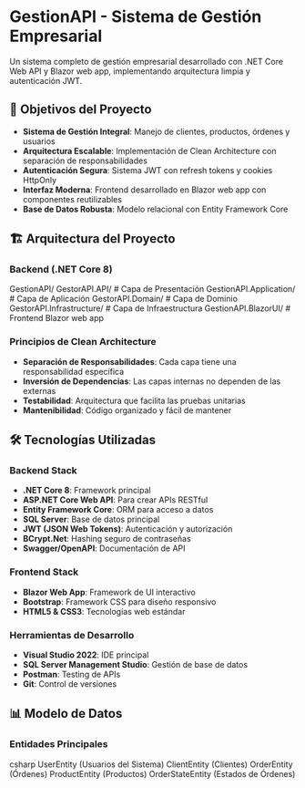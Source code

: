 # GestionAPI - Sistema de Gestión Empresarial

Un sistema completo de gestión empresarial desarrollado con .NET Core Web API y Blazor web app, implementando arquitectura limpia y autenticación JWT.

## 🎯 Objetivos del Proyecto

- **Sistema de Gestión Integral**: Manejo de clientes, productos, órdenes y usuarios
- **Arquitectura Escalable**: Implementación de Clean Architecture con separación de responsabilidades
- **Autenticación Segura**: Sistema JWT con refresh tokens y cookies HttpOnly
- **Interfaz Moderna**: Frontend desarrollado en Blazor web app con componentes reutilizables
- **Base de Datos Robusta**: Modelo relacional con Entity Framework Core

## 🏗️ Arquitectura del Proyecto

### Backend (.NET Core 8)

GestionAPI/
GestorAPI.API/              # Capa de Presentación 
GestionAPI.Application/     # Capa de Aplicación 
GestorAPI.Domain/          # Capa de Dominio 
GestorAPI.Infrastructure/  # Capa de Infraestructura 
GestionAPI.BlazorUI/       # Frontend Blazor web app

### Principios de Clean Architecture

- **Separación de Responsabilidades**: Cada capa tiene una responsabilidad específica
- **Inversión de Dependencias**: Las capas internas no dependen de las externas
- **Testabilidad**: Arquitectura que facilita las pruebas unitarias
- **Mantenibilidad**: Código organizado y fácil de mantener

## 🛠️ Tecnologías Utilizadas

### Backend Stack
- **.NET Core 8**: Framework principal
- **ASP.NET Core Web API**: Para crear APIs RESTful
- **Entity Framework Core**: ORM para acceso a datos
- **SQL Server**: Base de datos principal
- **JWT (JSON Web Tokens)**: Autenticación y autorización
- **BCrypt.Net**: Hashing seguro de contraseñas
- **Swagger/OpenAPI**: Documentación de API

### Frontend Stack
- **Blazor Web App**: Framework de UI interactivo
- **Bootstrap**: Framework CSS para diseño responsivo
- **HTML5 & CSS3**: Tecnologías web estándar

### Herramientas de Desarrollo
- **Visual Studio 2022**: IDE principal
- **SQL Server Management Studio**: Gestión de base de datos
- **Postman**: Testing de APIs
- **Git**: Control de versiones

## 📊 Modelo de Datos

### Entidades Principales

csharp
UserEntity (Usuarios del Sistema)
ClientEntity (Clientes)
OrderEntity (Órdenes) 
ProductEntity (Productos) 
OrderStateEntity (Estados de Órdenes) 


